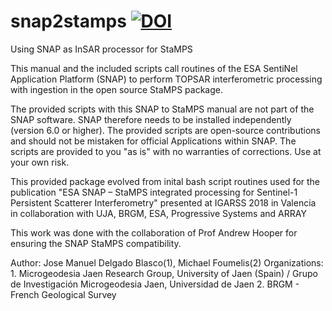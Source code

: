 # snap2stamps     <a href="https://doi.org/10.5281/zenodo.1308687"><img src="https://zenodo.org/badge/DOI/10.5281/zenodo.1308687.svg" alt="DOI"></a> 

Using SNAP as InSAR processor for StaMPS 

This manual and the included scripts call routines of the ESA SentiNel Application Platform (SNAP) to perform TOPSAR interferometric processing with ingestion in the open source StaMPS package. 

The provided scripts with this SNAP to StaMPS manual are not part of the SNAP software. SNAP therefore needs to be installed independently (version 6.0 or higher).
The provided scripts are open-source contributions and should not be mistaken for official Applications within SNAP. The scripts are provided to you "as is" with no warranties of corrections. Use at your own risk.

This provided package evolved from inital bash script routines used for the publication "ESA SNAP – StaMPS integrated processing for Sentinel-1 Persistent Scatterer Interferometry" presented at IGARSS 2018 in Valencia in collaboration with UJA, BRGM, ESA, Progressive Systems and ARRAY

This work was done with the collaboration of Prof Andrew Hooper for ensuring the SNAP StaMPS compatibility.


Author: Jose Manuel Delgado Blasco(1), Michael Foumelis(2)
Organizations: 
     1. Microgeodesia Jaen Research Group, University of Jaen (Spain) / Grupo de Investigación Microgeodesia Jaen, Universidad de Jaen
     2. BRGM - French Geological Survey

